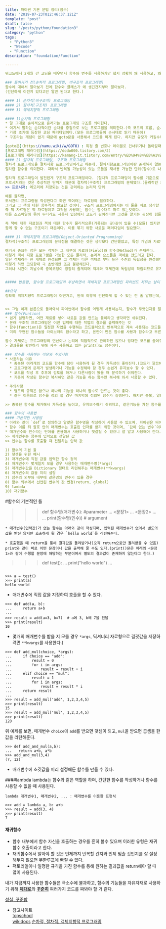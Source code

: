 ```yaml
---
title: 파이썬 기본 문법 정리(함수)
date: "2019-07-23T012:46:37.121Z"
template: "post"
draft: false
slug: "/posts/python/foundation3"
category: "python"
tags:
  - "Python3"
  - "Wecode"
  - "Function"
description: "foundation/Function"

------

위코드에서 2개월 간 코딩을 배우면서 함수와 변수를 사용하기만 했지 정확히 왜 사용하고, 왜 함수가 만들어졌고, 언제 사용해야 할 지 등은 모르고 되는데로 사용한 것 같다. 정확히 모르기 때문에 코딩이 더 안된 탓도 있는거 같아서 함수에 대해 자세히 알아보고자 한다.

### 들어가기 전(순차적 프로그래밍, 비구조적 프로그래밍)
함수에 대해서 알아보기 전에 함수와 클래스가 왜 생긴건지부터 알아보자.
(간단하게 이런게 있다고만 알면 된다고 한다.)   

#### 1) 순차적(비구조적) 프로그래밍
#### 2) 절차적(구조적) 프로그래밍
#### 3) 객체지향적 프로그래밍

#### 1)순차적 프로그래밍
* 말 그대로 순차적으로 흘러가는 프로그래밍 구조를 의미한다.  
* 여기서 말하는 순차적이란 순차를 중점으로 보는 프로그램을 의미한다.(즉 코드의 흐름, 순서에 기바한 프로그래밍이라는 것임)
* 가장 초기에 등장한 코딩 패러다임이다.(모든 프로그램들이 순서대로 읽기 때문에)  
* 구조라는 개념이 없기 때문에 goto문을 사용해서 코드를 짜게 된다. 하지만 규모가 커질수록 코딩에 집중하기 보단 서로간의 관계와 흐름만 신경쓰다가 시간만 버리고 있었다고 하며, 따라서 코드의 중복을 최대한 피하기 위해서 코드를 단위화할 방법을 모색하게 되었다.

[goto문](https://namu.wiki/w/GOTO) : 특정 줄 번호나 레이블로 건너뛰거나 돌아갈때 쓰는 명령어   
[프로그래밍 패러다임](https://dodo000.tistory.com/2)
[프로그래밍 패러다임](https://kamang-it.tistory.com/entry/%ED%94%84%EB%A1%9C%EA%B7%B8%EB%9E%98%EB%B0%8D-%ED%8C%A8%EB%9F%AC%EB%8B%A4%EC%9E%84%EC%88%9C%EC%B0%A8%EC%A0%81%EB%B9%84%EA%B5%AC%EC%A1%B0%EC%A0%81%EC%A0%88%EC%B0%A8%EC%A0%81%EA%B5%AC%EC%A1%B0%EC%A0%81%EA%B0%9D%EC%B2%B4%EC%A7%80%ED%96%A5%EC%A0%81-%ED%94%84%EB%A1%9C%EA%B7%B8%EB%9E%98%EB%B0%8D)
#### 2) 절차적 프로그래밍, 구조적 프로그래밍
절차적 프로그래밍을 절차지향 프로그래밍이라고 하는데, 절차지향프로그래밍이란 존재하지 않는다.
절차란 함수를 의미한다. 따라서 반복될 가능성이 있는 모듈을 재사용 가능한 단위(함수)로 나눈 프로그래밍이라고 할 수 있다.  

절차적 프로그래밍이 발전된게 구조적 프로그래밍이다. (절차적 프로그매밍이 함수를 기준으로 나뉜다면, 구조적 프로그래밍은 모듈을 기준으로 나뉘기 떄문에 동의어는 아니다. 하지만, 모듈은 물리적인 소스파일을 이야기하는 것이기 떄문에 완전히 다르다고 하긴 애매모호하다.)   
프로시저라는 것은 추상적인 단위기 때문에 절차적(구조적) 프로그래밍의 문제였다.(물리적인 요소(변수나 상수등의 값들을 저장하기 위한 메모리)를 관리하는 방법에 대해서 깊게 논하지 않기에 그것까지 관리하는데는 문제가 생기기 마련이다.)  
>> 프로시저: 메모리에 저장되는 것을 관리하는 논리적 단위   

예를 들자면,  
도서관리 프로그램을 작성한다고 하면 책이라는 자료형이 필요하다.
그리고 그 책에 대한 함수역시 필요할 것이다. 구조적 프로그래밍에서는 이 둘을 따로 생각할 수 밖에 없다.  
즉 책 자료형은 책 자료형이고 그것을 사용하는 함수는 함수대로 따로 있는것이다.  
이를 소스파일에 묶어 두더라도 사용자 입장에서 코드가 길어진다면 그것을 알기는 굉장히 힘들다.  

즉 책에 대한 자료형과 책에 대한 함수가 물리적으론(기록되는 곳)같이 있을 수(모듈) 있지만 논리적으로는(개념)  
함께 할 수 없는 구조이기 때문이다. 이를 묶기 위한 새로운 패러다임이 필요했다.

#### 3) 객체지향적 프로그래밍(Object-Oriented Programming)
절차적(구조적) 프로그래밍의 문제점을 해결하는 것은 생각보다 간단했었고, 특정 개념과 자료형을 함께 묶어서 관리하자 해서 탄생된 것이 객체지향 프로그래밍이다.

여기서 중요한 점은 모든 객체는 그 내부에 자료형(Field)와 함수(Method)가 존재한다.
이렇게 객체 지향 프로그램은 가능한 모든 물리적, 논리적 요소들을 객체로 만드려고 한다.  
일단 객체라는 한 개체로 완성되면 그 객체는 다른 객체로 부터 높은 수준의 독립성을 완성했다고 할 수 있다.  
이렇게 하면 코딩할때 극 초반에만 조금 불편해진다.  
그러나 시간이 지날수록 중복코딩이 굉장히 줄게되며 객체와 객체간에 독립성이 확립되므로 유지보수에 도움이된다.  


##### 반응형, 함수형 프로그래밍이 부상하면서 객체지향 프로그래밍인 파이썬도 저무는 날이 언젠가 올것이다.

##요약
정확히 객체지향적 프로그래밍이 어떤거고, 원래 이렇게 간단하게 할 수 있는 건 줄 알았는데, 함수와 클래스가 생기면서 편해졌다는 걸 느꼈고, 불편한 것들을 해소하고 편한 방식을 찾기 위해 연구하는 사람들을 응원한다.


>> 그럼 이제 본론으로 들어와서 파이썬에서 함수를 어떻게 사용하는지, 함수가 무엇인지를 알아보자.
### 함수(Funtion)
* 쉽게 설명하면, 어떤 재료를 넣어 새로운 값을 만드는 틀이라고 생각하면 쉬워진다.
* 본래 구조적 프로그래밍은 어떤 입력에 대한 작업의 결과를 출력해주는 것
* 함수(function)은 일정한 작업을 수행하는 코드블럭으로 반복적으로 계속 사용되는 코드들을 함수로 정의하여 사용하게 된다.
* 미리 구현된 함수들을 라이브러리 함수라고 하고, 본인이 만든 함수를 사용자 함수라고 부른다.

함수 자체로는 프로그래밍의 연산이나 논리에 직접적으로 관여하진 않으나 방대한 코드를 줄여주고, 유지보수를 쉽게하고, 버그가 발생할 여지를 줄여주는 것이라고 할 수 있다. 또한, 함수를 사용하지 않아도 개발을 할 수 있으나 함수를 사용하는 이유는 규모가 큰 소프트웨어를 만든다는 것이 현실적으로 어렵다.  
> 결과물을 확인하기 위해 자주 사용하고 있는 print()도 함수이다.

### 함수를 사용하는 이유와 주의사항
* 사용하는 이유     
  * 중복된 여러개의 코드를 함수에 담아 사용하게 될 경우 가독성이 좋아진다.(코드가 깔끔해지고, 어디에서 어떤 기능을 사용하는지 알아보기 쉽다.)  
  * 프로그램에 문제가 발생하거나 기능을 수정해야 할 경우 손쉽게 유지보수 할 수 있다.
  * 코드를 작성 후 추후에 검토를 하거나 다른사람이 봤을 때 분석하기 쉬워진다.
  * 기존에 작성된 함수만 복사하면 같은 기능을 하는 함수만 복사해 와서 사용할 수 있다.

* 주의사항
  * 별도의 규칙은 없으나 하나의 기능을 하나의 함수로 만드는 것이 좋다.
  * 같은 이름으로 함수를 정의 할 경우 마지막에 정의된 함수가 실행된다. 하지만 중복, 일반화가 가능하며, 디스패치 함수를 작성하여 관련된 함수의 집합에 디스패치 하면 된다.

>> 중복된 함수를 제거해서 가독성을 높이고, 유지보수하기 쉬워지고, 같은기능을 가진 함수를 다른곳에서도 사용할 수 있다. 이제 함수를 어떻게 사용하면 될지 알아보자. 

### 함수의 사용법
#### 기본적인 사용법
* 아래와 같이 `def`로 정의하고 알맞은 함수명을 작성하여 사용할 수 있으며, 파이썬은 띄어쓰기에 굉장히 민감하므로 문장 앞에는 2칸, 혹은 4칸의 공백을 두어 사용해야 한다.(파이썬 공식문서에서는 탭이나 2칸이 아닌 공백 4칸을 권장한다고 작성되어 있다.)
* 함수 이름 뒤 괄호 안의 매개변수는 호출된 인자를 받기 위한 것이며, `값이 없는 변수`이다. 이렇게 정의한 후 if, while, for문 등으로 함수에서 수행할 문장을 입력한다.(입력되는 값은 함수의 매개변수가 몇개인지에 따라 나뉘는게 보통이며(먼저 정의된 매개변수가 없을 수도 있다.)
* 매개변수와 인수라는 단어를 혼용해서 사용하거나 헷갈릴 수 있으니 잘 알고 사용해야 한다.
>> 매개변수는 함수에 입력으로 전달된 값   
>> 인수는 함수를 호출할 떄 전달하는 입력 값

1) 함수의 기본 틀  
2) 덧셈을 위한 예시  
3) 매개변수에 직접 값을 입력한 함수 정의  
4) 매개변수가 몇개일지 모를 경우 사용하는 매개변수명(*args)  
5) 매개변수값을 Dictionary 형태로 리턴해주는 매개변수(**kwargs)  
6) 매개변수의 값을 미리 설정  
7) 함수의 외부와 내부에 같은명의 변수가 있을 경우  
8) 함수 외부에서 선언된 변수의 값 변경(return, global)
9) lambda  
10) 재귀함수

```
#함수의 기본적인 틀
>>> def 함수명(매개변수): #parameter
...  <문장1>
...  <문장2>
...  ...
print(함수명(인수)) # argument
```
* 매개변수(입력값)가 없는 함수는 아래와 같이 작성되며, 입력된 매개변수가 없어서 별도의 값을 받진 않지만 호출하게 될 경우 `hello world`를 리턴해준다.

* 호출했을 떄 return을 통해 결과값을 돌려받거나(오직 return으로만 돌려받을 수 있음) print와 같이 바로 어떤 문장이나 값을 출력해 줄 수도 있다.(print()문은 아래의 <문장1>과 같이 수행할 문장에 해당하는 부분이여서 별도의 결과값이 존재하지 않는다고 한다.) 
```
>>> def test():
...  print("hello world")
...
```

>>> a = test()
>>> print(a)
hello world
```

* 매개변수에 직접 값을 지정하여 호출을 할 수 있다. 
```
>>> def add(a, b):
...     return a+b
...
>>> result = add(a=3, b=7)  # a에 3, b에 7을 전달
>>> print(result)
10
```
* 몇개의 매개변수를 받을 지 모를 경우 `*args`, 딕셔너리 자료형으로 결괏값을 저장하려면 `**kwargs`를 사용한다.)

```
>>> def add_mul(choice, *args): 
...     if choice == "add": 
...         result = 0 
...         for i in args: 
...             result = result + i 
...     elif choice == "mul": 
...         result = 1 
...         for i in args: 
...             result = result * i 
...     return result 
... 
>>> result = add_mul('add', 1,2,3,4,5)
>>> print(result)
15
>>> result = add_mul('mul', 1,2,3,4,5)
>>> print(result)
120
```

위 예제를 보면, 매개변수 `choice`에 `add`를 받으면 덧셈이 되고, `mul`을 받으면 곱셈을 한 값을 리턴해준다.

```
>>> def add_and_mul(a,b):
...   return a+b, a*b
>>> add_and_mul(3,4)
(7, 12)
```

* 매개변수에 초깃값을 미리 설정해둔 함수를 만들 수 있다.

####lambda
lambda는 함수와 같은 역할을 하며, 간단한 함수를 작성하거나 함수를 사용할 수 없을 때 사용된다.

```
lambda 매개변수1, 매개변수2, ... : 매개변수를 이용한 표현식

>>> add = lambda a, b: a+b
>>> result = add(3, 4)
>>> print(result)
7
```

#### 재귀함수
* 함수 내부에서 함수 자신을 호출하는 경우를 흔히 볼수 있으며 이러한 유형은 재귀함수 호출이라고 한다.
* 재귀함수에서 알아야 할 것은 언제까지 반복할 건지와 언제 멈출 것인지를 잘 설정해두지 않으면 무한루프에 빠질 수 있다.
* 팩토리얼이나 일정한 규칙을 가진 함수를 통해 원하는 결과값을 return해야 할 때 많이 사용된다.


내가 지금까지 사용한 함수들은 극소수에 불과하고, 함수의 기능들을 자유자재로 사용하기 위해 <u>**제대로**</u>와 <u>**꾸준히**</u> 여러가지 코드를 짜봐야 할 거 같다. 

[성실, 꾸준함](https://jolggu.tistory.com/63)   


* 참고사이트  
[tcpschool](http://tcpschool.com/cpp/cpp_function_basic)  
[wikidocs](https://wikidocs.net/24)
[순차적, 절차적, 객체지향적 프로그래밍](https://kamang-it.tistory.com/entry/%ED%94%84%EB%A1%9C%EA%B7%B8%EB%9E%98%EB%B0%8D-%ED%8C%A8%EB%9F%AC%EB%8B%A4%EC%9E%84%EC%88%9C%EC%B0%A8%EC%A0%81%EB%B9%84%EA%B5%AC%EC%A1%B0%EC%A0%81%EC%A0%88%EC%B0%A8%EC%A0%81%EA%B5%AC%EC%A1%B0%EC%A0%81%EA%B0%9D%EC%B2%B4%EC%A7%80%ED%96%A5%EC%A0%81-%ED%94%84%EB%A1%9C%EA%B7%B8%EB%9E%98%EB%B0%8D)
